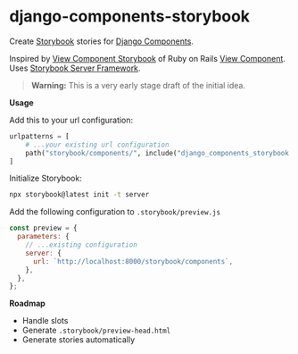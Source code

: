# django-components-storybook

Create [Storybook](https://storybook.js.org/) stories for [Django Components](https://github.com/EmilStenstrom/django-components).

Inspired by [View Component Storybook](https://jonspalmer.github.io/view_component-storybook/) of Ruby on Rails [View Component](https://viewcomponent.org/). Uses [Storybook Server Framework](https://github.com/storybookjs/storybook/tree/next/code/frameworks/server-webpack5).

> **Warning:** This is a very early stage draft of the initial idea.

**Usage**

Add this to your url configuration:

```python
urlpatterns = [
    # ...your existing url configuration
    path("storybook/components/", include("django_components_storybook.urls")),
]
```

Initialize Storybook:

```bash
npx storybook@latest init -t server
```

Add the following configuration to ``.storybook/preview.js``

```javascript
const preview = {
  parameters: {
    // ...existing configuration
    server: {
      url: `http://localhost:8000/storybook/components`,
    },
  },
};
```

**Roadmap**

- Handle slots
- Generate ``.storybook/preview-head.html`` 
- Generate stories automatically
